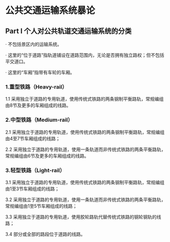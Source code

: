 # 公共交通运输系统暴论


## Part I 个人对公共轨道交通运输系统的分类

· 不包括景区内的运输系统。

· 这里的“位于道路”指轨道铺设在道路范围内，无论是否拥有独立路权；但不包括平交道口。

· 这里的“车厢”指带有车轮的车厢。


### 1.重型铁路（Heavy-rail）

1.1 采用独立于道路的专用轨道，使用传统式铁路的两条钢制平衡路轨，常规编组由8节及更多的车厢组成的线路。

### 2.中型铁路（Medium-rail）

2.1 采用独立于道路的专用轨道，使用传统式铁路的两条钢制平衡路轨，常规编组由4至7节车厢组成的线路；

2.2 采用独立于道路的专用轨道，使用一条轨道而非传统式铁路的两条平衡路轨，常规编组由6节及更多的车厢组成的线路。

### 3.轻型铁路（Light-rail）

3.1 采用独立于道路的专用轨道，使用传统式铁路的两条钢制平衡路轨，常规编组由1至3节车厢组成的线路；

3.2 采用独立于道路的专用轨道，使用一条轨道而非传统式铁路的两条平衡路轨，常规编组由1至5节车厢组成的线路；

3.3 采用独立于道路的专用轨道，使用胶轮路轨代替传统式铁路的钢轮钢轨的线路；

3.4 部分或全部的路段位于道路的线路。

